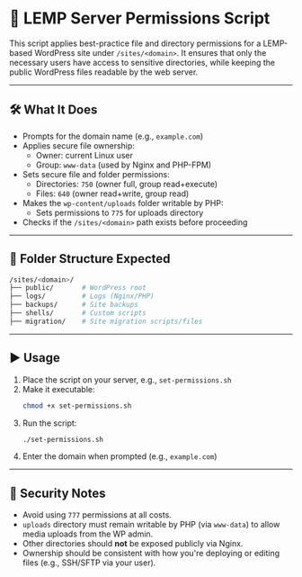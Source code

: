 # 🔐 LEMP Server Permissions Script

This script applies best-practice file and directory permissions for a LEMP-based WordPress site under `/sites/<domain>`. It ensures that only the necessary users have access to sensitive directories, while keeping the public WordPress files readable by the web server.

---

## 🛠️ What It Does

- Prompts for the domain name (e.g., `example.com`)
- Applies secure file ownership:  
  - Owner: current Linux user  
  - Group: `www-data` (used by Nginx and PHP-FPM)
- Sets secure file and folder permissions:
  - Directories: `750` (owner full, group read+execute)
  - Files: `640` (owner read+write, group read)
- Makes the `wp-content/uploads` folder writable by PHP:
  - Sets permissions to `775` for uploads directory
- Checks if the `/sites/<domain>` path exists before proceeding

---

## 📂 Folder Structure Expected

```bash
/sites/<domain>/
├── public/       # WordPress root
├── logs/         # Logs (Nginx/PHP)
├── backups/      # Site backups
├── shells/       # Custom scripts
├── migration/    # Site migration scripts/files
```

---

## ▶️ Usage

1. Place the script on your server, e.g., `set-permissions.sh`
2. Make it executable:
   ```bash
   chmod +x set-permissions.sh
   ```
3. Run the script:
   ```bash
   ./set-permissions.sh
   ```
4. Enter the domain when prompted (e.g., `example.com`)

---

## 🔐 Security Notes

- Avoid using `777` permissions at all costs.
- `uploads` directory must remain writable by PHP (via `www-data`) to allow media uploads from the WP admin.
- Other directories should **not** be exposed publicly via Nginx.
- Ownership should be consistent with how you're deploying or editing files (e.g., SSH/SFTP via your user).